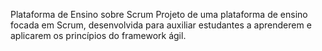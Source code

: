 Plataforma de Ensino sobre Scrum
Projeto de uma plataforma de ensino focada em Scrum, desenvolvida para auxiliar estudantes a aprenderem e aplicarem os princípios do framework ágil.
